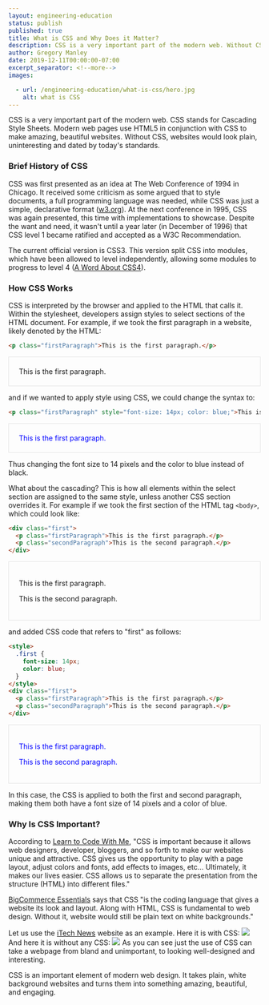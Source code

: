 ```yaml
---
layout: engineering-education
status: publish
published: true
title: What is CSS and Why Does it Matter?
description: CSS is a very important part of the modern web. Without CSS, websites would look plain, uninteresting and dated by today's standards.
author: Gregory Manley
date: 2019-12-11T00:00:00-07:00
excerpt_separator: <!--more-->
images:

  - url: /engineering-education/what-is-css/hero.jpg
    alt: what is CSS
---
```

CSS is a very important part of the modern web. CSS stands for Cascading Style Sheets. Modern web pages use HTML5 in conjunction with CSS to make amazing, beautiful websites. Without CSS, websites would look plain, uninteresting and dated by today's standards.
<!--more-->

### Brief History of CSS
CSS was first presented as an idea at The Web Conference of 1994 in Chicago. It received some criticism as some argued that to style documents, a full programming language was needed, while CSS was just a simple, declarative format ([w3.org](https://www.w3.org/Style/CSS20/history.html)). At the next conference in 1995, CSS was again presented, this time with implementations to showcase. Despite the want and need, it wasn't until a year later (in December of 1996) that CSS level 1 became ratified and accepted as a W3C Recommendation.

The current official version is CSS3. This version split CSS into modules, which have been allowed to level independently, allowing some modules to progress to level 4 ([A Word About CSS4](https://www.xanthir.com/b4Ko0)).

### How CSS Works
CSS is interpreted by the browser and applied to the HTML that calls it. Within the stylesheet, developers assign styles to select sections of the HTML document. For example, if we took the first paragraph in a website, likely denoted by the HTML:
```HTML
<p class="firstParagraph">This is the first paragraph.</p>
```
<p class="firstParagraph" style="border: 1px solid #e4e4e4; padding: 1.25rem;">This is the first paragraph.</p>

and if we wanted to apply style using CSS, we could change the syntax to:
```HTML  
<p class="firstParagraph" style="font-size: 14px; color: blue;">This is the first paragraph.</p>
```
<p class="firstParagraph" style="font-size: 14px; color: blue; border: 1px solid #e4e4e4; padding: 1.25rem;">This is the first paragraph.</p>

Thus changing the font size to 14 pixels and the color to blue instead of black.

What about the cascading? This is how all elements within the select section are assigned to the same style, unless another CSS section overrides it. For example if we took the first section of the HTML tag `<body>`, which could look like:
```HTML
<div class="first">
  <p class="firstParagraph">This is the first paragraph.</p>
  <p class="secondParagraph">This is the second paragraph.</p>
</div>
```

<div class="first" style="border: 1px solid #e4e4e4; padding: 1.25rem;">
  <p class="firstParagraph">This is the first paragraph.</p>
  <p class="secondParagraph">This is the second paragraph.</p>
</div>
<p></p>

and added CSS code that refers to "first" as follows:

```HTML
<style>
  .first {
    font-size: 14px;
    color: blue;
  }
</style>
<div class="first">
  <p class="firstParagraph">This is the first paragraph.</p>
  <p class="secondParagraph">This is the second paragraph.</p>
</div>
```

<div class="first" style="font-size: 14px; color: blue; border: 1px solid #e4e4e4; padding: 1.25rem;">
  <p class="firstParagraph" style="font-size: 14px; color: blue;">This is the first paragraph.</p>
  <p class="secondParagraph" style="font-size: 14px; color: blue;">This is the second paragraph.</p>
</div>
</p></p>

In this case, the CSS is applied to both the first and second paragraph, making them both have a font size of 14 pixels and a color of blue.

### Why Is CSS Important?
According to [Learn to Code With Me](https://learntocodewith.me/getting-started/topics/css/), "CSS is important because it allows web designers, developer, bloggers, and so forth to make our websites unique and attractive. CSS gives us the opportunity to play with a page layout, adjust colors and fonts, add effects to images, etc... Ultimately, it makes our lives easier. CSS allows us to separate the presentation from the structure (HTML) into different files."

[BigCommerce Essentials](https://www.bigcommerce.com/ecommerce-answers/what-css-and-why-it-important/) says that CSS "is the coding language that gives a website its look and layout. Along with HTML, CSS is fundamental to web design. Without it, website would still be plain text on white backgrounds."

Let us use the [iTech News](https://newsitech.weebly.com/) website as an example. Here it is with CSS:
![](https://newsitech.weebly.com/uploads/2/0/5/4/20542424/capture1_orig.png)
And here it is without any CSS:
![](https://newsitech.weebly.com/uploads/2/0/5/4/20542424/capture2_orig.png)
As you can see just the use of CSS can take a webpage from bland and unimportant, to looking well-designed and interesting.

CSS is an important element of modern web design. It takes plain, white background websites and turns them into something amazing, beautiful, and engaging.
